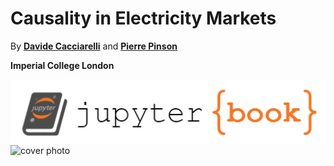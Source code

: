 # Causality in Electricity Markets

By [**Davide Cacciarelli**](https://sites.google.com/view/dcacciarelli) and [**Pierre Pinson**](https://pierrepinson.com/)

**Imperial College London**

<img src="logo.png" alt="cover photo" align="center" width="600px"/>

<img src="logo_thick_v2.png" alt="cover photo" align="center" width="600px"/>